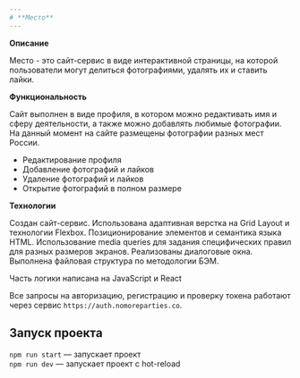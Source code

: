 ```yaml
---
# **Место**
---
```


**Описание**

Место - это сайт-сервис в виде интерактивной страницы, на которой пользователи могут делиться фотографиями, удалять их и ставить лайки.

**Функциональность**

Сайт выполнен в виде профиля, в котором можно редактивать имя и сферу деятельности, а также можно добавлять любимые фотографии.
На данный момент на сайте размещены фотографии разных мест России.

- Редактирование профиля
- Добавление фотографий и лайков
- Удаление фотографий и лайков
- Открытие фотографий в полном размере

**Технологии**

Создан сайт-сервис.
Использована адаптивная верстка на Grid Layout и технологии Flexbox. Позиционирование элементов и семантика языка HTML.
Использование media queries для задания специфических правил для разных размеров экранов.
Реализованы диалоговые окна.
Выполнена файловая структура по методологии БЭМ.

Часть логики написана на JavaScript и React

Все запросы на авторизацию, регистрацию и проверку токена работают через сервис `https://auth.nomoreparties.co`.

## Запуск проекта

`npm run start` — запускает проект  
`npm run dev` — запускает проект с hot-reload
